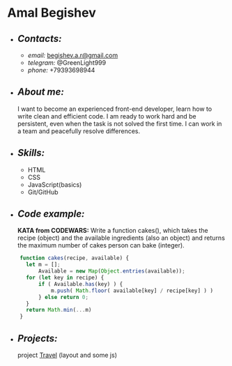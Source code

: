 # Amal Begishev

* ## ***Contacts:***
    + *email:* begishev.a.r@gmail.com
    + *telegram:* @GreenLight999
    + *phone:* +79393698944

* ## ***About me:*** 
    I want to become an experienced front-end developer, learn how to write clean and efficient code. I am ready to work hard and be persistent, even when the task is not solved the first time. I can work in a team and peacefully resolve differences.

* ## ***Skills:*** 
    + HTML
    + CSS
    + JavaScript(basics)
    + Git/GitHub

* ## ***Code example:*** 
    **KATA from CODEWARS:** Write a function cakes(), which takes the recipe (object) and the available ingredients (also an object) and returns the maximum number of cakes person can bake (integer).
``` javascript
    function cakes(recipe, available) {
      let m = [];
          Available = new Map(Object.entries(available));
      for (let key in recipe) {
          if ( Available.has(key) ) {
              m.push( Math.floor( available[key] / recipe[key] ) )
          } else return 0;
      }
      return Math.min(...m)
    }
```

* ## ***Projects:*** 
    project [Travel](https://github.com/simple-gaze/template-Travel) (layout and some js)
